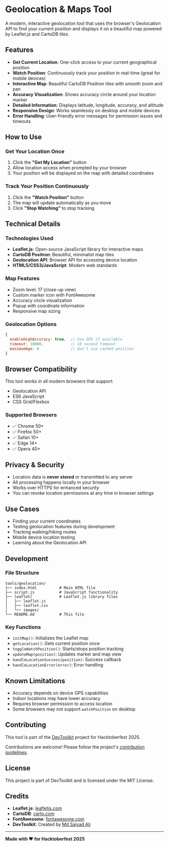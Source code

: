 # Geolocation & Maps Tool

A modern, interactive geolocation tool that uses the browser's Geolocation API to find your current position and displays it on a beautiful map powered by Leaflet.js and CartoDB tiles.

## Features

- **Get Current Location**: One-click access to your current geographical position
- **Watch Position**: Continuously track your position in real-time (great for mobile devices)
- **Interactive Map**: Beautiful CartoDB Positron tiles with smooth zoom and pan
- **Accuracy Visualization**: Shows accuracy circle around your location marker
- **Detailed Information**: Displays latitude, longitude, accuracy, and altitude
- **Responsive Design**: Works seamlessly on desktop and mobile devices
- **Error Handling**: User-friendly error messages for permission issues and timeouts

## How to Use

### Get Your Location Once

1. Click the **"Get My Location"** button
2. Allow location access when prompted by your browser
3. Your position will be displayed on the map with detailed coordinates

### Track Your Position Continuously

1. Click the **"Watch Position"** button
2. The map will update automatically as you move
3. Click **"Stop Watching"** to stop tracking

## Technical Details

### Technologies Used

- **Leaflet.js**: Open-source JavaScript library for interactive maps
- **CartoDB Positron**: Beautiful, minimalist map tiles
- **Geolocation API**: Browser API for accessing device location
- **HTML5/CSS3/JavaScript**: Modern web standards

### Map Features

- Zoom level: 17 (close-up view)
- Custom marker icon with FontAwesome
- Accuracy circle visualization
- Popup with coordinate information
- Responsive map sizing

### Geolocation Options

```javascript
{
  enableHighAccuracy: true,  // Use GPS if available
  timeout: 10000,            // 10 second timeout
  maximumAge: 0              // Don't use cached position
}
```

## Browser Compatibility

This tool works in all modern browsers that support:
- Geolocation API
- ES6 JavaScript
- CSS Grid/Flexbox

### Supported Browsers

- ✅ Chrome 50+
- ✅ Firefox 50+
- ✅ Safari 10+
- ✅ Edge 14+
- ✅ Opera 40+

## Privacy & Security

- Location data is **never stored** or transmitted to any server
- All processing happens locally in your browser
- Works over HTTPS for enhanced security
- You can revoke location permissions at any time in browser settings

## Use Cases

- Finding your current coordinates
- Testing geolocation features during development
- Tracking walking/hiking routes
- Mobile device location testing
- Learning about the Geolocation API

## Development

### File Structure

```
tools/geolocation/
├── index.html          # Main HTML file
├── script.js           # JavaScript functionality
├── leaflet/            # Leaflet.js library files
│   ├── leaflet.js
│   ├── leaflet.css
│   └── images/
└── README.md           # This file
```

### Key Functions

- `initMap()`: Initializes the Leaflet map
- `getLocation()`: Gets current position once
- `toggleWatchPosition()`: Starts/stops position tracking
- `updateMap(position)`: Updates marker and map view
- `handleLocationSuccess(position)`: Success callback
- `handleLocationError(error)`: Error handling

## Known Limitations

- Accuracy depends on device GPS capabilities
- Indoor locations may have lower accuracy
- Requires browser permission to access location
- Some browsers may not support `watchPosition` on desktop

## Contributing

This tool is part of the [DevToolkit](https://github.com/heysaiyad/dev-toolkit) project for Hacktoberfest 2025.

Contributions are welcome! Please follow the project's [contribution guidelines](../../CONTRIBUTING.md).

## License

This project is part of DevToolkit and is licensed under the MIT License.

## Credits

- **Leaflet.js**: [leafletjs.com](https://leafletjs.com/)
- **CartoDB**: [carto.com](https://carto.com/)
- **FontAwesome**: [fontawesome.com](https://fontawesome.com/)
- **DevToolkit**: Created by [Md Saiyad Ali](https://github.com/heysaiyad)

---

**Made with ❤️ for Hacktoberfest 2025**

